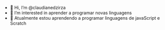 - 👋 Hi, I’m @claudianedzirza
- 👀 I’m interested in  aprender a programar novas linguagens
- 💞️ Atualmente estou aprendendo a programar linguagens de javaScript e Scratch


<!---
claudianedzirza/claudianedzirza is a ✨ special ✨ repository because its `README.md` (this file) appears on your GitHub profile.
You can click the Preview link to take a look at your changes.
--->
